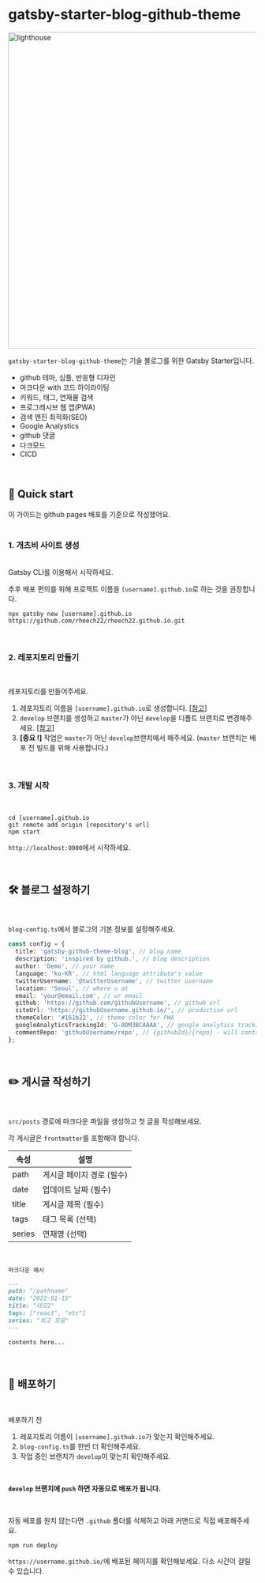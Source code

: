 # gatsby-starter-blog-github-theme

<img width="640" alt="lighthouse" src="https://user-images.githubusercontent.com/57756798/195974256-db696680-d8c1-4260-9d36-f50cf36cfcdc.png">

`gatsby-starter-blog-github-theme`는 기술 블로그를 위한 Gatsby Starter입니다.  

- github 테마, 심플, 반응형 디자인
- 마크다운 with 코드 하이라이팅
- 키워드, 태그, 연재물 검색
- 프로그레시브 웹 앱(PWA)
- 검색 엔진 최적화(SEO)
- Google Analystics
- github 댓글
- 다크모드
- CICD

<br />

## :rocket: Quick start

이 가이드는 github pages 배포를 기준으로 작성했어요.  
<br />

### 1. 개츠비 사이트 생성  
<br />
Gatsby CLI를 이용해서 시작하세요.  

추후 배포 편의를 위해 프로젝트 이름을 `[username].github.io`로 하는 것을 권장합니다.

```
npx gatsby new [username].github.io https://github.com/rheech22/rheech22.github.io.git
```
<br />

### 2. 레포지토리 만들기  
<br />

레포지토리를 만들어주세요.  

1. 레포지토리 이름을 `[username].github.io`로 생성합니다. [[참고](https://pages.github.com/)]
2. `develop` 브랜치를 생성하고 `master`가 아닌 `develop`을 디폴트 브랜치로 변경해주세요. [[참고](https://docs.github.com/en/repositories/configuring-branches-and-merges-in-your-repository/managing-branches-in-your-repository/changing-the-default-branch)]
3. **[중요 !]** 작업은 `master`가 아닌 `develop`브랜치에서 해주세요. (`master` 브랜치는 배포 전 빌드를 위해 사용합니다.)

<br />

### 3. 개발 시작  
<br />

```
cd [username].github.io
git remote add origin [repository's url]
npm start
```
`http://localhost:8000`에서 시작하세요.

<br />

## :hammer_and_wrench: 블로그 설정하기
<br />

`blog-config.ts`에서 블로그의 기본 정보를 설정해주세요.

```ts
const config = {
  title: 'gatsby-github-theme-blog', // blog name
  description: 'inspired by github.', // blog description
  author: 'Demo', // your name
  language: 'ko-KR', // html language attribute's value
  twitterUsername: '@twitterUsername', // twitter username
  location: 'Seoul', // where u at
  email: 'your@email.com', // ur email
  github: 'https://github.com/githubUsername', // github url
  siteUrl: 'https://githubUsername.github.io/', // production url
  themeColor: '#161b22', // theme color for PWA
  googleAnalyticsTrackingId: 'G-0DM3BCAAAA', // google analytics tracking id
  commentRepo: 'githubUsername/repo', // {githubId}/{repo} - will contain comments
};
```
<br />

## :pencil2: 게시글 작성하기  
<br />

`src/posts` 경로에 마크다운 파일을 생성하고 첫 글을 작성해보세요.
<br />

각 게시글은 `frontmatter`를 포함해야 합니다.

| 속성   | 설명                      |
| ------ | ------------------------- |
| path   | 게시글 페이지 경로 (필수) |
| date   | 업데이트 날짜 (필수)      |
| title  | 게시글 제목 (필수)        |
| tags   | 태그 목록 (선택)          |
| series | 연재명 (선택)             |

<br />

`마크다운 예시`
```md
---
path: "/pathname"
date: "2022-01-15"
title: "데모2" 
tags: ["react", "etc"]
series: "회고 모음"
---

contents here...
```
<br />

## :rainbow: 배포하기
<br />
     
배포하기 전
1. 레포지토리 이름이 `[username].github.io`가 맞는지 확인해주세요.
2. `blog-config.ts`를 한번 더 확인해주세요.
3. 작업 중인 브랜치가 `develop`이 맞는지 확인해주세요.

<br />

**`develop` 브랜치에 `push` 하면 자동으로 배포가 됩니다.**

<br />

자동 배포를 원치 않는다면 `.github` 폴더를 삭제하고 아래 커맨드로 직접 배포해주세요.

```
npm run deploy
```

`https://username.github.io/`에 배포된 페이지를 확인해보세요. 다소 시간이 걸릴 수 있습니다.

